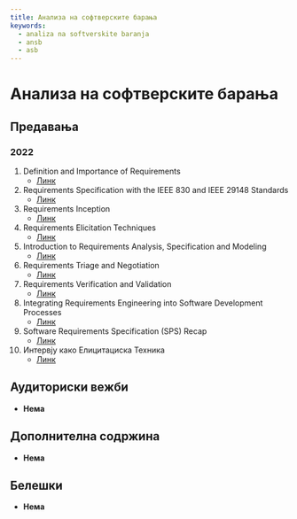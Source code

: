 ```yaml
---
title: Анализа на софтверските барања
keywords:
  - analiza na softverskite baranja
  - ansb
  - asb
---
```


# Анализа на софтверските барања

## Предавања

### 2022

1. Definition and Importance of Requirements
   - [Линк](https://bbb-lb.finki.ukim.mk/playback/presentation/2.3/99993287fc2b052ed2b4b83be0c3013bfec810cb-1645016293059)
2. Requirements Specification with the IEEE 830 and IEEE 29148 Standards
   - [Линк](https://bbb-lb.finki.ukim.mk/playback/presentation/2.3/99993287fc2b052ed2b4b83be0c3013bfec810cb-1645618707973)
3. Requirements Inception
   - [Линк](https://bbb-lb.finki.ukim.mk/playback/presentation/2.3/99993287fc2b052ed2b4b83be0c3013bfec810cb-1646224826832)
4. Requirements Elicitation Techniques
   - [Линк](https://bbb-lb.finki.ukim.mk/playback/presentation/2.3/99993287fc2b052ed2b4b83be0c3013bfec810cb-1646827310060)
5. Introduction to Requirements Analysis, Specification and Modeling
   - [Линк](https://bbb-lb.finki.ukim.mk/playback/presentation/2.3/99993287fc2b052ed2b4b83be0c3013bfec810cb-1647434815666)
6. Requirements Triage and Negotiation
   - [Линк](https://bbb-lb.finki.ukim.mk/playback/presentation/2.3/99993287fc2b052ed2b4b83be0c3013bfec810cb-1648038677142)
7. Requirements Verification and Validation
   - [Линк](https://bbb-lb.finki.ukim.mk/playback/presentation/2.3/99993287fc2b052ed2b4b83be0c3013bfec810cb-1649851331392)
8. Integrating Requirements Engineering into Software Development Processes
   - [Линк](https://bbb-lb.finki.ukim.mk/playback/presentation/2.3/99993287fc2b052ed2b4b83be0c3013bfec810cb-1650455964776)
9. Software Requirements Specification (SPS) Recap
   - [Линк](https://bbb-lb.finki.ukim.mk/playback/presentation/2.3/99993287fc2b052ed2b4b83be0c3013bfec810cb-1651060622535)
10. Интервју како Елицитациска Техника
    - [Линк](https://bbb-lb.finki.ukim.mk/playback/presentation/2.3/99993287fc2b052ed2b4b83be0c3013bfec810cb-1651665477646)

## Аудиториски вежби

- **Нема**

## Дополнителна содржина

- **Нема**

## Белешки

- **Нема**
